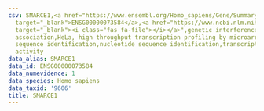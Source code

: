 ```yaml
---
csv: SMARCE1,<a href="https://www.ensembl.org/Homo_sapiens/Gene/Summary?db=core;g=ENSG00000073584"
  target="_blank">ENSG00000073584</a>,<a href="https://www.ncbi.nlm.nih.gov/pubmed/17216044"
  target="_blank"><i class="fas fa-file"></i></a>",genetic interference,functional
  association,HeLa, high throughput transcription profiling by microarray,nucleotide
  sequence identification,nucleotide sequence identification,transcriptional regulation,up-regulates
  activity
data_alias: SMARCE1
data_id: ENSG00000073584
data_numevidence: 1
data_species: Homo sapiens
data_taxid: '9606'
title: SMARCE1
---
```

